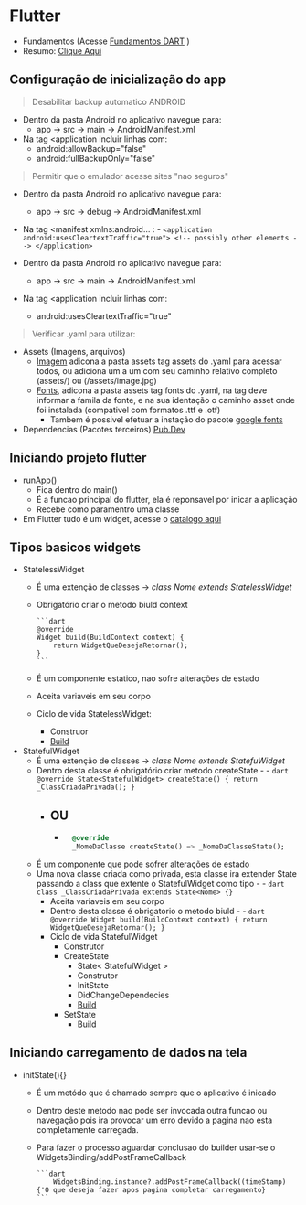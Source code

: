 # Flutter

- Fundamentos (Acesse [Fundamentos DART](../Dart/Fundamentos.md) )
- Resumo: [Clique Aqui](../Flutter/Resumo_Flutter.md)

## Configuração de inicialização do app

>Desabilitar backup automatico ANDROID

- Dentro da pasta Android no aplicativo navegue para:
  - app -> src -> main -> AndroidManifest.xml
- Na tag <application incluir linhas com:
  - android:allowBackup="false"
  - android:fullBackupOnly="false"

>Permitir que o emulador acesse sites "nao seguros"

- Dentro da pasta Android no aplicativo navegue para:
    -   app -> src -> debug -> AndroidManifest.xml

- Na tag <manifest xmlns:android... :
        -   ```
            <application android:usesCleartextTraffic="true">
            <!-- possibly other elements -->
            </application>
         ```
- Dentro da pasta Android no aplicativo navegue para:
  - app -> src -> main -> AndroidManifest.xml
- Na tag <application incluir linhas com:
  - android:usesCleartextTraffic="true"

>Verificar .yaml para utilizar:

- Assets (Imagens, arquivos)
  - [Imagem](../Img/imagem.png) adicona a pasta assets tag assets do .yaml para acessar todos, ou adiciona um a um com seu caminho relativo completo (assets/) ou (/assets/image.jpg)
  - [Fonts](../Img/fonts.png), adicona a pasta assets tag fonts do .yaml, na tag deve informar a famila da fonte, e na sua identação o caminho asset onde foi instalada (compativel com formatos .ttf e .otf)
    - Tambem é possivel efetuar a instação do pacote [google fonts](https://pub.dev/packages/google_fonts)
- Dependencias (Pacotes terceiros) [Pub.Dev](https://pub.dev)

## Iniciando projeto flutter

- runApp()
  - Fica dentro do main()
  - É a funcao principal do flutter, ela é reponsavel por inicar a aplicação
  - Recebe como paramentro uma classe
- Em Flutter tudo é um widget, acesse o [catalogo aqui](https://docs.flutter.dev/development/ui/widgets)

## Tipos basicos widgets

- StatelessWidget
  - É uma extenção de classes -> *class Nome extends StatelessWidget*
  - Obrigatório criar o metodo biuld context

        ```dart
        @override
        Widget build(BuildContext context) {
            return WidgetQueDesejaRetornar();
        }
        ```
  - É um componente estatico, nao sofre alterações de estado
  - Aceita variaveis em seu corpo
  - Ciclo de vida StatelessWidget:
    - Construor
    - [Build](./Fundamentos.md#buildcontext)
- StatefulWidget
  - É uma extenção de classes -> *class Nome extends StatefuWidget*
  - Dentro desta classe é obrigatório criar metodo createState
        -
        - ```dart
            @override
            State<StatefulWidget> createState() {
                return _ClassCriadaPrivada();
            }
            ```
    - OU
        -
        - ```dart
            @override
            _NomeDaClasse createState() => _NomeDaClasseState();
            ```
  - É um componente que pode sofrer alterações de estado
  - Uma nova classe criada como privada, esta classe ira extender State passando a class que extente o StatefulWidget como tipo
        -
        - ```dart
            class _ClassCriadaPrivada extends State<Nome> {}
            ```
    - Aceita variaveis em seu corpo
    - Dentro desta classe é obrigatorio o metodo biuld
            -
            - ```dart
                @override
                Widget build(BuildContext context) {
                    return WidgetQueDesejaRetornar();
                }
                ```
    - Ciclo de vida StatefulWidget
      - Construtor
      - CreateState
        - State< StatefulWidget >
        - Construtor
        - InitState
        - DidChangeDependecies
        - [Build](./Fundamentos.md#buildcontext)
      - SetState
        - Build

## Iniciando carregamento de dados na tela

- initState(){}
  - É um metódo que é chamado sempre que o aplicativo é inicado
  - Dentro deste metodo nao pode ser invocada outra funcao ou navegação pois ira provocar um erro devido a pagina nao esta completamente carregada.
  - Para fazer o processo aguardar conclusao do builder usar-se o WidgetsBinding/addPostFrameCallback

        ```dart
            WidgetsBinding.instance?.addPostFrameCallback((timeStamp){'O que deseja fazer apos pagina completar carregamento}
        ```